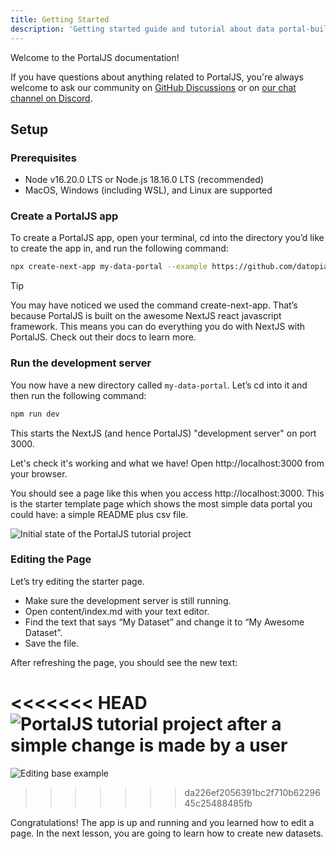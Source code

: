 ```yaml
---
title: Getting Started
description: 'Getting started guide and tutorial about data portal-building with PortalJS'
---
```


Welcome to the PortalJS documentation!

If you have questions about anything related to PortalJS, you're always welcome to ask our community on [GitHub Discussions](https://github.com/datopian/portaljs/discussions) or on [our chat channel on Discord](https://discord.gg/EeyfGrGu4U).

## Setup

### Prerequisites

- Node v16.20.0 LTS or Node.js 18.16.0 LTS (recommended)
- MacOS, Windows (including WSL), and Linux are supported

### Create a PortalJS app

To create a PortalJS app, open your terminal, cd into the directory you’d like to create the app in, and run the following command:

```bash
npx create-next-app my-data-portal --example https://github.com/datopian/portaljs/tree/main/examples/learn
```

> [!tip]
> You may have noticed we used the command create-next-app. That’s because PortalJS is built on the awesome NextJS react javascript framework. This means you can do everything you do with NextJS with PortalJS. Check out their docs to learn more.

### Run the development server

You now have a new directory called `my-data-portal`. Let’s cd into it and then run the following command:

```bash
npm run dev
```

This starts the NextJS (and hence PortalJS) "development server" on port 3000.

Let's check it's working and what we have! Open http://localhost:3000 from your browser.

You should see a page like this when you access http://localhost:3000. This is the starter template page which shows the most simple data portal you could have: a simple README plus csv file.

<img src="/assets/examples/basic-example.png" alt="Initial state of the PortalJS tutorial project" />

### Editing the Page

Let’s try editing the starter page.

- Make sure the development server is still running.
- Open content/index.md with your text editor.
- Find the text that says “My Dataset” and change it to “My Awesome Dataset”.
- Save the file.

After refreshing the page, you should see the new text:

<<<<<<< HEAD
<img src="/assets/docs/editing-the-page-1.png" alt="PortalJS tutorial project after a simple change is made by a user" />
=======
<img src="/assets/docs/editing-the-page-1.png" alt="Editing base example" />

> > > > > > > da226ef2056391bc2f710b6229645c25488485fb

Congratulations! The app is up and running and you learned how to edit a page. In the next lesson, you are going to learn how to create new datasets.

<DocsPagination next="/docs/creating-new-datasets" />
